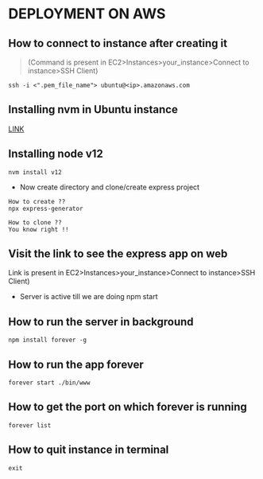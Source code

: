 # DEPLOYMENT ON AWS

## How to connect to instance after creating it

> (Command is present in EC2>Instances>your_instance>Connect to instance>SSH Client)

```
ssh -i <".pem_file_name"> ubuntu@<ip>.amazonaws.com
```

## Installing nvm in Ubuntu instance

[LINK](https://tecadmin.net/how-to-install-nvm-on-ubuntu-20-04/)

## Installing node v12

```
nvm install v12
```

- Now create directory and clone/create express project

```
How to create ??
npx express-generator

How to clone ??
You know right !!
```

## Visit the link to see the express app on web

Link is present in EC2>Instances>your_instance>Connect to instance>SSH Client)

- Server is active till we are
  doing npm start

## How to run the server in background

```
npm install forever -g
```

## How to run the app forever

```
forever start ./bin/www
```

## How to get the port on which forever is running

```
forever list
```

## How to quit instance in terminal

```
exit
```